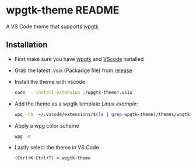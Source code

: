 # wpgtk-theme README
A VS Code theme that supports [wpgtk](https://github.com/deviantfero/wpgtk)

## Installation 
- First make sure you have [wpgtk](https://github.com/deviantfero/wpgtk) and [VScode](https://code.visualstudio.com/) installed

- Grab the latest .vsix (Packadge file) from [release](https://github.com/GeoDerp/vscode-wpgtk-theme/releases) 

- Install the theme with vscode
  ```bash
  code  --install-extension ./wpgtk-theme*.vsix
  ```
  
- Add the theme as a wpgtk template
  _Linux example:_
  ```bash
  wpg -ta  ~/.vscode/extensions/$(ls | grep wpgtk-theme)/themes/wpgtk-theme-color-theme.json
  ```
  
- Apply a wpg color scheme 
  ```bash
  wpg -m
  ```

- Lastly select the theme in VS Code  
  ```
  (Ctrl+K Ctrl+T) > wpgtk-theme
  ```

